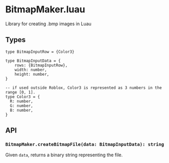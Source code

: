 # BitmapMaker.luau

Library for creating .bmp images in Luau

## Types

```luau
type BitmapInputRow = {Color3}

type BitmapInputData = {
	rows: {BitmapInputRow},
	width: number,
	height: number,
}

-- if used outside Roblox, Color3 is represented as 3 numbers in the range [0, 1]. 
type Color3 = {
  R: number,
  G: number,
  B: number,
}
```

## API

### `BitmapMaker.createBitmapFile(data: BitmapInputData): string`

Given `data`, returns a binary string representing the file. 
